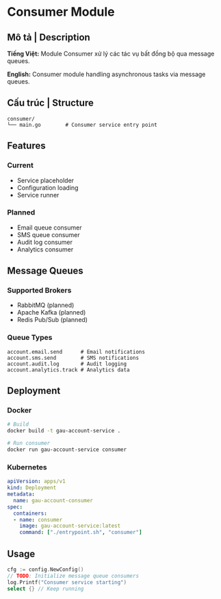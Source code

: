 # Consumer Module

## Mô tả | Description

**Tiếng Việt:** Module Consumer xử lý các tác vụ bất đồng bộ qua message queues.

**English:** Consumer module handling asynchronous tasks via message queues.

## Cấu trúc | Structure

```
consumer/
└── main.go        # Consumer service entry point
```

## Features

### Current
- Service placeholder
- Configuration loading
- Service runner

### Planned
- Email queue consumer
- SMS queue consumer  
- Audit log consumer
- Analytics consumer

## Message Queues

### Supported Brokers
- RabbitMQ (planned)
- Apache Kafka (planned)
- Redis Pub/Sub (planned)

### Queue Types
```
account.email.send      # Email notifications
account.sms.send        # SMS notifications
account.audit.log       # Audit logging
account.analytics.track # Analytics data
```

## Deployment

### Docker
```bash
# Build
docker build -t gau-account-service .

# Run consumer
docker run gau-account-service consumer
```

### Kubernetes
```yaml
apiVersion: apps/v1
kind: Deployment
metadata:
  name: gau-account-consumer
spec:
  containers:
  - name: consumer
    image: gau-account-service:latest
    command: ["./entrypoint.sh", "consumer"]
```

## Usage

```go
cfg := config.NewConfig()
// TODO: Initialize message queue consumers
log.Printf("Consumer service starting")
select {} // Keep running
```
